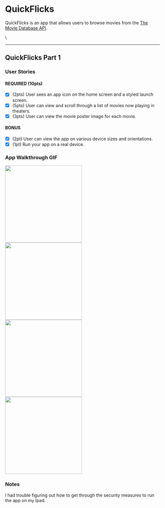 # QuickFlicks

QuickFlicks is an app that allows users to browse movies from the [The Movie Database API](http://docs.themoviedb.apiary.io/#).

\

---

## QuickFlicks Part 1

### User Stories

#### REQUIRED (10pts)
- [X] (2pts) User sees an app icon on the home screen and a styled launch screen.
- [X] (5pts) User can view and scroll through a list of movies now playing in theaters.
- [X] (3pts) User can view the movie poster image for each movie.

#### BONUS
- [X] (2pt) User can view the app on various device sizes and orientations.
- [X] (1pt) Run your app on a real device.

### App Walkthrough GIF
<img src="http://g.recordit.co/IqeHMm3vH0.gif" width=250><br>
<img src="http://g.recordit.co/09Nzp9G1eP.gif" width=250><br>
<img src="http://g.recordit.co/Ghiif2YFmD.gif" width=250><br>
<img src="http://g.recordit.co/kqkfKpzUOO.gif" width=250><br>


### Notes
I had trouble figuring out how to get through the security measures to run the app on my Ipad.
